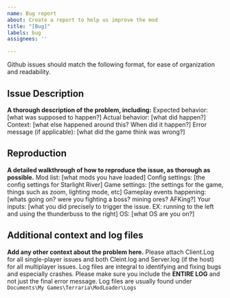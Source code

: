 ```yaml
---
name: Bug report
about: Create a report to help us improve the mod
title: "[Bug]"
labels: bug
assignees: ''

---
```


Github issues should match the following format, for ease of organization and readability.

## Issue Description
**A thorough description of the problem, including:**
	Expected behavior: [what was supposed to happen?]
	Actual behavior: [what did happen?]
	Context: [what else happened around this? When did it happen?]
	Error message (if applicable): [what did the game think was wrong?]

## Reproduction
**A detailed walkthrough of how to reproduce the issue, as thorough as possible.**
		Mod list: [what mods you have loaded]
		Config settings: [the config settings for Starlight River]
		Game settings: [the settings for the game, things such as zoom, lighting mode, etc]
		Gameplay events happening: [whats going on? were you fighting a boss? mining ores? AFKing?]
		Your inputs: [what you did precisely to trigger the issue. EX: running to the left and using the thunderbuss to the right]
		OS: [what OS are you on?]

## Additional context and log files
**Add any other context about the problem here.** 
Please attach Client.Log for all single-player issues and both Cleint.log and Server.log (if the host) for all multiplayer issues.
Log files are integral to identifying and fixing bugs and especially crashes. Please make sure you include the **ENTIRE LOG** and not just the final error message. Log files are usually found under `Documents\My Games\Terraria\ModLoader\Logs`
